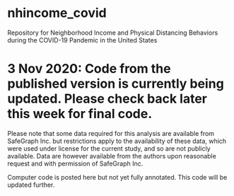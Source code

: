 # nhincome_covid
Repository for Neighborhood Income and Physical Distancing Behaviors during the COVID-19 Pandemic in the United States

# 3 Nov 2020: Code from the published version is currently being updated. Please check back later this week for final code. 

Please note that some data required for this analysis are available from SafeGraph Inc. but restrictions apply to the availability of these data, which were used under license for the current study, and so are not publicly available. Data are however available from the authors upon reasonable request and with permission of SafeGraph Inc. 

Computer code is posted here but not yet fully annotated. This code will be updated further. 
